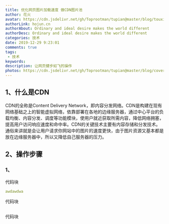 ```yaml
---
title: 优化网页图片加载速度 做CDN图片池
author: 花火
avatar: https://cdn.jsdelivr.net/gh/Toprootman/tupian@master/blog/touxiang/tx.jpg
authorLink: hojun.cn
authorAbout: Ordinary and ideal desire makes the world different
authorDesc: Ordinary and ideal desire makes the world different
categories: 技术
date: 2019-12-29 9:23:01
comments: true
tags: 
 - 技术
keywords: 
description: 让网页健步如飞的操作
photos: https://cdn.jsdelivr.net/gh/Toprootman/tupian@master/blog/cover/1.jpg
---
```




## 1、什么是CDN
CDN的全称是Content Delivery Network，即内容分发网络。CDN是构建在现有网络基础之上的智能虚拟网络，依靠部署在各地的边缘服务器，通过中心平台的负载均衡、内容分发、调度等功能模块，使用户就近获取所需内容，降低网络拥塞，提高用户访问响应速度和命中率。CDN的关键技术主要有内容存储和分发技术。通俗来讲就是会让用户请求你网站中的图片的速度更快，由于图片资源又基本都是放在边缘服务器中，所以又降低自己服务器的压力。
## 2、操作步骤
### 1、


代码块
```yml
awdawdwa
```
代码块
```yml

```
代码块
```yml

```

